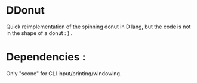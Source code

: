 # DDonut
Quick reimplementation of the spinning donut in D lang, but the code is not in the shape of a donut : ) .

# Dependencies :

Only "scone" for CLI input/printing/windowing.

